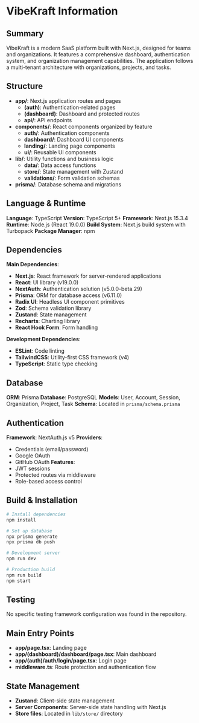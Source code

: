 
# VibeKraft Information

## Summary
VibeKraft is a modern SaaS platform built with Next.js, designed for teams and organizations. It features a comprehensive dashboard, authentication system, and organization management capabilities. The application follows a multi-tenant architecture with organizations, projects, and tasks.

## Structure
- **app/**: Next.js application routes and pages
  - **(auth)**: Authentication-related pages
  - **(dashboard)**: Dashboard and protected routes
  - **api/**: API endpoints
- **components/**: React components organized by feature
  - **auth/**: Authentication components
  - **dashboard/**: Dashboard UI components
  - **landing/**: Landing page components
  - **ui/**: Reusable UI components
- **lib/**: Utility functions and business logic
  - **data/**: Data access functions
  - **store/**: State management with Zustand
  - **validations/**: Form validation schemas
- **prisma/**: Database schema and migrations

## Language & Runtime
**Language**: TypeScript
**Version**: TypeScript 5+
**Framework**: Next.js 15.3.4
**Runtime**: Node.js (React 19.0.0)
**Build System**: Next.js build system with Turbopack
**Package Manager**: npm

## Dependencies
**Main Dependencies**:
- **Next.js**: React framework for server-rendered applications
- **React**: UI library (v19.0.0)
- **NextAuth**: Authentication solution (v5.0.0-beta.29)
- **Prisma**: ORM for database access (v6.11.0)
- **Radix UI**: Headless UI component primitives
- **Zod**: Schema validation library
- **Zustand**: State management
- **Recharts**: Charting library
- **React Hook Form**: Form handling

**Development Dependencies**:
- **ESLint**: Code linting
- **TailwindCSS**: Utility-first CSS framework (v4)
- **TypeScript**: Static type checking

## Database
**ORM**: Prisma
**Database**: PostgreSQL
**Models**: User, Account, Session, Organization, Project, Task
**Schema**: Located in `prisma/schema.prisma`

## Authentication
**Framework**: NextAuth.js v5
**Providers**: 
- Credentials (email/password)
- Google OAuth
- GitHub OAuth
**Features**:
- JWT sessions
- Protected routes via middleware
- Role-based access control

## Build & Installation
```bash
# Install dependencies
npm install

# Set up database
npx prisma generate
npx prisma db push

# Development server
npm run dev

# Production build
npm run build
npm start
```

## Testing
No specific testing framework configuration was found in the repository.

## Main Entry Points
- **app/page.tsx**: Landing page
- **app/(dashboard)/dashboard/page.tsx**: Main dashboard
- **app/(auth)/auth/login/page.tsx**: Login page
- **middleware.ts**: Route protection and authentication flow

## State Management
- **Zustand**: Client-side state management
- **Server Components**: Server-side state handling with Next.js
- **Store files**: Located in `lib/store/` directory